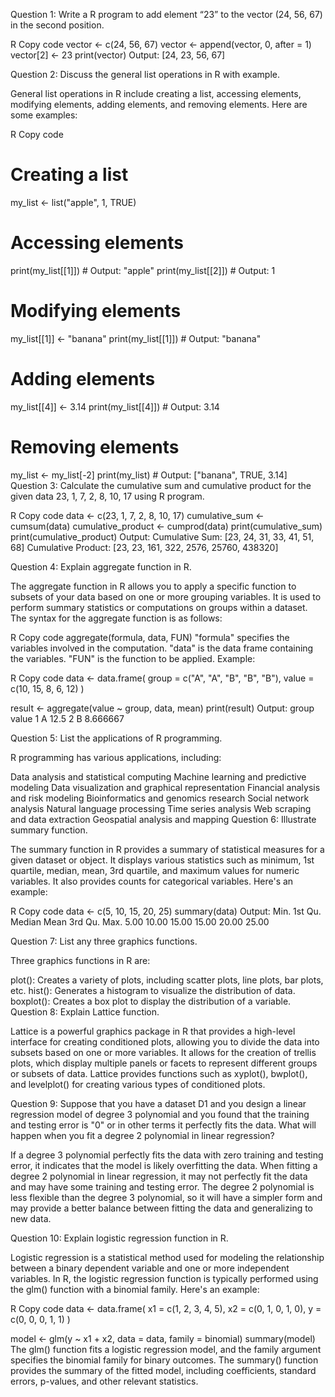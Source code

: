 Question 1:
Write a R program to add element “23” to the vector (24, 56, 67) in the second position.

R
Copy code
vector <- c(24, 56, 67)
vector <- append(vector, 0, after = 1)
vector[2] <- 23
print(vector)
Output: [24, 23, 56, 67]

Question 2:
Discuss the general list operations in R with example.

General list operations in R include creating a list, accessing elements, modifying elements, adding elements, and removing elements. Here are some examples:

R
Copy code

# Creating a list

my_list <- list("apple", 1, TRUE)

# Accessing elements

print(my_list[[1]]) # Output: "apple"
print(my_list[[2]]) # Output: 1

# Modifying elements

my_list[[1]] <- "banana"
print(my_list[[1]]) # Output: "banana"

# Adding elements

my_list[[4]] <- 3.14
print(my_list[[4]]) # Output: 3.14

# Removing elements

my_list <- my_list[-2]
print(my_list) # Output: ["banana", TRUE, 3.14]
Question 3:
Calculate the cumulative sum and cumulative product for the given data 23, 1, 7, 2, 8, 10, 17 using R program.

R
Copy code
data <- c(23, 1, 7, 2, 8, 10, 17)
cumulative_sum <- cumsum(data)
cumulative_product <- cumprod(data)
print(cumulative_sum)
print(cumulative_product)
Output:
Cumulative Sum: [23, 24, 31, 33, 41, 51, 68]
Cumulative Product: [23, 23, 161, 322, 2576, 25760, 438320]

Question 4:
Explain aggregate function in R.

The aggregate function in R allows you to apply a specific function to subsets of your data based on one or more grouping variables. It is used to perform summary statistics or computations on groups within a dataset. The syntax for the aggregate function is as follows:

R
Copy code
aggregate(formula, data, FUN)
"formula" specifies the variables involved in the computation.
"data" is the data frame containing the variables.
"FUN" is the function to be applied.
Example:

R
Copy code
data <- data.frame(
group = c("A", "A", "B", "B", "B"),
value = c(10, 15, 8, 6, 12)
)

result <- aggregate(value ~ group, data, mean)
print(result)
Output:
group value
1 A 12.5
2 B 8.666667

Question 5:
List the applications of R programming.

R programming has various applications, including:

Data analysis and statistical computing
Machine learning and predictive modeling
Data visualization and graphical representation
Financial analysis and risk modeling
Bioinformatics and genomics research
Social network analysis
Natural language processing
Time series analysis
Web scraping and data extraction
Geospatial analysis and mapping
Question 6:
Illustrate summary function.

The summary function in R provides a summary of statistical measures for a given dataset or object. It displays various statistics such as minimum, 1st quartile, median, mean, 3rd quartile, and maximum values for numeric variables. It also provides counts for categorical variables. Here's an example:

R
Copy code
data <- c(5, 10, 15, 20, 25)
summary(data)
Output:
Min. 1st Qu. Median Mean 3rd Qu. Max.
5.00 10.00 15.00 15.00 20.00 25.00

Question 7:
List any three graphics functions.

Three graphics functions in R are:

plot(): Creates a variety of plots, including scatter plots, line plots, bar plots, etc.
hist(): Generates a histogram to visualize the distribution of data.
boxplot(): Creates a box plot to display the distribution of a variable.
Question 8:
Explain Lattice function.

Lattice is a powerful graphics package in R that provides a high-level interface for creating conditioned plots, allowing you to divide the data into subsets based on one or more variables. It allows for the creation of trellis plots, which display multiple panels or facets to represent different groups or subsets of data. Lattice provides functions such as xyplot(), bwplot(), and levelplot() for creating various types of conditioned plots.

Question 9:
Suppose that you have a dataset D1 and you design a linear regression model of degree 3 polynomial and you found that the training and testing error is "0" or in other terms it perfectly fits the data. What will happen when you fit a degree 2 polynomial in linear regression?

If a degree 3 polynomial perfectly fits the data with zero training and testing error, it indicates that the model is likely overfitting the data. When fitting a degree 2 polynomial in linear regression, it may not perfectly fit the data and may have some training and testing error. The degree 2 polynomial is less flexible than the degree 3 polynomial, so it will have a simpler form and may provide a better balance between fitting the data and generalizing to new data.

Question 10:
Explain logistic regression function in R.

Logistic regression is a statistical method used for modeling the relationship between a binary dependent variable and one or more independent variables. In R, the logistic regression function is typically performed using the glm() function with a binomial family. Here's an example:

R
Copy code
data <- data.frame(
x1 = c(1, 2, 3, 4, 5),
x2 = c(0, 1, 0, 1, 0),
y = c(0, 0, 0, 1, 1)
)

model <- glm(y ~ x1 + x2, data = data, family = binomial)
summary(model)
The glm() function fits a logistic regression model, and the family argument specifies the binomial family for binary outcomes. The summary() function provides the summary of the fitted model, including coefficients, standard errors, p-values, and other relevant statistics.
